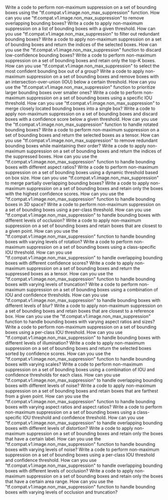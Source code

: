Write a code to perform non-maximum suppression on a set of bounding boxes using the "tf.compat.v1.image.non_max_suppression" function.
How can you use "tf.compat.v1.image.non_max_suppression" to remove overlapping bounding boxes?
Write a code to apply non-maximum suppression on a list of bounding boxes with a given threshold.
How can you use "tf.compat.v1.image.non_max_suppression" to filter out redundant bounding boxes?
Write a code to apply non-maximum suppression on a set of bounding boxes and return the indices of the selected boxes.
How can you use the "tf.compat.v1.image.non_max_suppression" function to discard low-confidence bounding boxes?
Write a code to perform non-maximum suppression on a set of bounding boxes and retain only the top-K boxes.
How can you use "tf.compat.v1.image.non_max_suppression" to select the most confident bounding box out of a group?
Write a code to apply non-maximum suppression on a set of bounding boxes and remove boxes with an intersection-over-union (IOU) below a certain threshold.
How can you use the "tf.compat.v1.image.non_max_suppression" function to prioritize larger bounding boxes over smaller ones?
Write a code to perform non-maximum suppression on a set of bounding boxes using a specific IOU threshold.
How can you use "tf.compat.v1.image.non_max_suppression" to merge closely located bounding boxes into a single box?
Write a code to apply non-maximum suppression on a set of bounding boxes and discard boxes with a confidence score below a given threshold.
How can you use the "tf.compat.v1.image.non_max_suppression" function to handle rotated bounding boxes?
Write a code to perform non-maximum suppression on a set of bounding boxes and return the selected boxes as a tensor.
How can you use "tf.compat.v1.image.non_max_suppression" to remove redundant bounding boxes while maintaining their order?
Write a code to apply non-maximum suppression on a set of bounding boxes and return the indices of the suppressed boxes.
How can you use the "tf.compat.v1.image.non_max_suppression" function to handle bounding boxes with different aspect ratios?
Write a code to perform non-maximum suppression on a set of bounding boxes using a dynamic threshold based on box size.
How can you use "tf.compat.v1.image.non_max_suppression" to merge partially overlapping bounding boxes?
Write a code to apply non-maximum suppression on a set of bounding boxes and retain only the boxes with the highest confidence scores.
How can you use the "tf.compat.v1.image.non_max_suppression" function to handle bounding boxes in 3D space?
Write a code to perform non-maximum suppression on a set of bounding boxes using a per-class threshold.
How can you use "tf.compat.v1.image.non_max_suppression" to handle bounding boxes with different levels of occlusion?
Write a code to apply non-maximum suppression on a set of bounding boxes and retain boxes that are closest to a given point.
How can you use the "tf.compat.v1.image.non_max_suppression" function to handle bounding boxes with varying levels of rotation?
Write a code to perform non-maximum suppression on a set of bounding boxes using a class-specific IOU threshold.
How can you use "tf.compat.v1.image.non_max_suppression" to handle overlapping bounding boxes with different confidence scores?
Write a code to apply non-maximum suppression on a set of bounding boxes and return the suppressed boxes as a tensor.
How can you use the "tf.compat.v1.image.non_max_suppression" function to handle bounding boxes with varying levels of truncation?
Write a code to perform non-maximum suppression on a set of bounding boxes using a combination of IOU and confidence thresholds.
How can you use "tf.compat.v1.image.non_max_suppression" to handle bounding boxes with different levels of blur?
Write a code to apply non-maximum suppression on a set of bounding boxes and retain boxes that are closest to a reference box.
How can you use the "tf.compat.v1.image.non_max_suppression" function to handle bounding boxes with varying aspect ratios and sizes?
Write a code to perform non-maximum suppression on a set of bounding boxes using a per-class IOU threshold.
How can you use "tf.compat.v1.image.non_max_suppression" to handle bounding boxes with different levels of illumination?
Write a code to apply non-maximum suppression on a set of bounding boxes and return the selected boxes sorted by confidence scores.
How can you use the "tf.compat.v1.image.non_max_suppression" function to handle bounding boxes with varying scales?
Write a code to perform non-maximum suppression on a set of bounding boxes using a combination of IOU and confidence thresholds for each class.
How can you use "tf.compat.v1.image.non_max_suppression" to handle overlapping bounding boxes with different levels of noise?
Write a code to apply non-maximum suppression on a set of bounding boxes and retain boxes that are farthest from a given point.
How can you use the "tf.compat.v1.image.non_max_suppression" function to handle bounding boxes with varying aspect ratios and aspect ratios?
Write a code to perform non-maximum suppression on a set of bounding boxes using a class-specific IOU threshold and confidence threshold.
How can you use "tf.compat.v1.image.non_max_suppression" to handle overlapping bounding boxes with different levels of distortion?
Write a code to apply non-maximum suppression on a set of bounding boxes and retain only the boxes that have a certain label.
How can you use the "tf.compat.v1.image.non_max_suppression" function to handle bounding boxes with varying levels of noise?
Write a code to perform non-maximum suppression on a set of bounding boxes using a per-class IOU threshold and confidence threshold.
How can you use "tf.compat.v1.image.non_max_suppression" to handle overlapping bounding boxes with different levels of occlusion?
Write a code to apply non-maximum suppression on a set of bounding boxes and retain only the boxes that have a certain area range.
How can you use the "tf.compat.v1.image.non_max_suppression" function to handle bounding boxes with varying levels of occlusion and truncation?